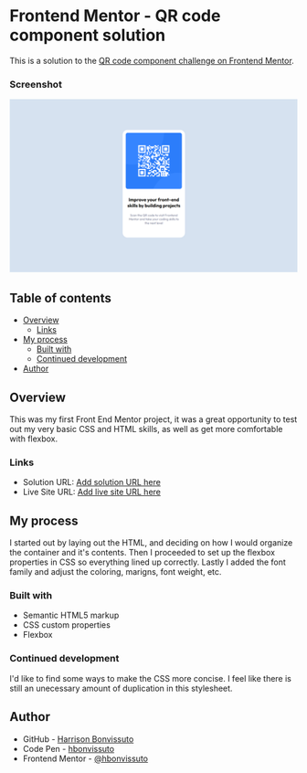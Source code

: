# Frontend Mentor - QR code component solution

This is a solution to the [QR code component challenge on Frontend Mentor](https://www.frontendmentor.io/challenges/qr-code-component-iux_sIO_H). 

### Screenshot

![](/images/desktop-screenshot.png)
## Table of contents

- [Overview](#overview)
  - [Links](#links)
- [My process](#my-process)
  - [Built with](#built-with)
  - [Continued development](#continued-development)
- [Author](#author)

## Overview
This was my first Front End Mentor project, it was a great opportunity to test out my very basic CSS and HTML skills, as well as get more comfortable with flexbox.


### Links

- Solution URL: [Add solution URL here](https://your-solution-url.com)
- Live Site URL: [Add live site URL here](https://your-live-site-url.com)

## My process
I started out by laying out the HTML, and deciding on how I would organize the container and it's contents. Then I proceeded to set up the flexbox properties in CSS so everything lined up correctly. Lastly I added the font family and adjust the coloring, marigns, font weight, etc.

### Built with

- Semantic HTML5 markup
- CSS custom properties
- Flexbox

### Continued development

I'd like to find some ways to make the CSS more concise. I feel like there is still an unecessary amount of duplication in this stylesheet.

## Author

- GitHub - [Harrison Bonvissuto](https://github.com/hbonvissuto)
- Code Pen - [hbonvissuto](https://codepen.io/hbonvissuto)
- Frontend Mentor - [@hbonvissuto](https://www.frontendmentor.io/profile/hbonvissuto)

